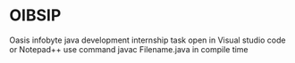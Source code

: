 # OIBSIP
Oasis infobyte java development internship task
open in Visual studio code or Notepad++
use command javac Filename.java in compile time
